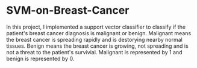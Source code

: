 # SVM-on-Breast-Cancer

In this project, I implemented a support vector classifier to classify if the patient's breast cancer diagnosis is malignant or benign. Malignant means the breast cancer is spreading rapidly and is destorying nearby normal tissues. Benign means the breast cancer is growing, not spreading and is not a threat to the patient's survivial. Malignant is represented by 1 and benign is represented by 0.

